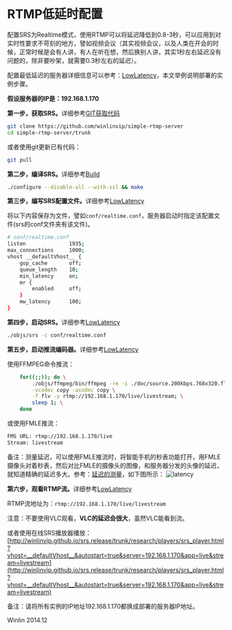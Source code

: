 # RTMP低延时配置

配置SRS为Realtime模式，使用RTMP可以将延迟降低到0.8-3秒，可以应用到对实时性要求不苛刻的地方，譬如视频会议（其实视频会议，以及人类在开会的时候，正常时候是会有人讲，有人在听在想，然后换别人讲，其实1秒左右延迟没有问题的，除非要吵架，就需要0.3秒左右的延迟）。

配置最低延迟的服务器详细信息可以参考：[LowLatency](https://github.com/winlinvip/simple-rtmp-server/wiki/v1_CN_LowLatency)，本文举例说明部署的实例步骤。

<strong>假设服务器的IP是：192.168.1.170</strong>

<strong>第一步，获取SRS。</strong>详细参考[GIT获取代码](https://github.com/winlinvip/simple-rtmp-server/wiki/v1_CN_Git)

```bash
git clone https://github.com/winlinvip/simple-rtmp-server
cd simple-rtmp-server/trunk
```

或者使用git更新已有代码：

```bash
git pull
```

<strong>第二步，编译SRS。</strong>详细参考[Build](https://github.com/winlinvip/simple-rtmp-server/wiki/v1_CN_Build)

```bash
./configure --disable-all --with-ssl && make
```

<strong>第三步，编写SRS配置文件。</strong>详细参考[LowLatency](https://github.com/winlinvip/simple-rtmp-server/wiki/v1_CN_LowLatency)

将以下内容保存为文件，譬如`conf/realtime.conf`，服务器启动时指定该配置文件(srs的conf文件夹有该文件)。

```bash
# conf/realtime.conf
listen              1935;
max_connections     1000;
vhost __defaultVhost__ {
    gop_cache       off;
    queue_length    10;
    min_latency     on;
    mr {
        enabled     off;
    }
    mw_latency      100;
}
```

<strong>第四步，启动SRS。</strong>详细参考[LowLatency](https://github.com/winlinvip/simple-rtmp-server/wiki/v1_CN_LowLatency)

```bash
./objs/srs -c conf/realtime.conf
```

<strong>第五步，启动推流编码器。</strong>详细参考[LowLatency](https://github.com/winlinvip/simple-rtmp-server/wiki/v1_CN_LowLatency)

使用FFMPEG命令推流：

```bash
    for((;;)); do \
        ./objs/ffmpeg/bin/ffmpeg -re -i ./doc/source.200kbps.768x320.flv \
        -vcodec copy -acodec copy \
        -f flv -y rtmp://192.168.1.170/live/livestream; \
        sleep 1; \
    done
```

或使用FMLE推流：

```bash
FMS URL: rtmp://192.168.1.170/live
Stream: livestream
```

备注：测量延迟，可以使用FMLE推流时，将智能手机的秒表功能打开，用FMLE摄像头对着秒表，然后对比FMLE的摄像头的图像，和服务器分发的头像的延迟，就知道精确的延迟多大。参考：[延迟的测量](http://blog.csdn.net/win_lin/article/details/12615591)，如下图所示：
![latency](http://img.blog.csdn.net/20131011134922187?watermark/2/text/aHR0cDovL2Jsb2cuY3Nkbi5uZXQvd2lubGludmlw/font/5a6L5L2T/fontsize/400/fill/I0JBQkFCMA==/dissolve/70/gravity/SouthEast)

<strong>第六步，观看RTMP流。</strong>详细参考[LowLatency](https://github.com/winlinvip/simple-rtmp-server/wiki/v1_CN_LowLatency)

RTMP流地址为：`rtmp://192.168.1.170/live/livestream`

注意：不要使用VLC观看，<strong>VLC的延迟会很大</strong>，虽然VLC能看到流。

或者使用在线SRS播放器播放：[http://winlinvip.github.io/srs.release/trunk/research/players/srs_player.html?vhost=__defaultVhost__&autostart=true&server=192.168.1.170&app=live&stream=livestream](http://winlinvip.github.io/srs.release/trunk/research/players/srs_player.html?vhost=__defaultVhost__&autostart=true&server=192.168.1.170&app=live&stream=livestream)

备注：请将所有实例的IP地址192.168.1.170都换成部署的服务器IP地址。

Winlin 2014.12